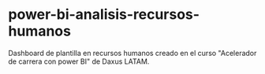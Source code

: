 # power-bi-analisis-recursos-humanos
Dashboard de plantilla en recursos humanos creado en el curso "Acelerador de carrera con power BI" de Daxus LATAM.
